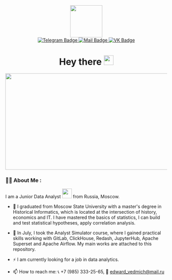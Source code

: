<div id="header" align="center">
     <img src="https://media.giphy.com/media/zhYSVCirREeIZtONCI/giphy.gif" width="100">
</div>

<div id="badges" align="center">
     <a href="https://t.me/edward_vedmich">
          <img src="https://img.shields.io/badge/Telegram-2CA5E0?style=for-the-badge&logo=Telegram&logoColor=white" alt="Telegram Badge">
     </a>
     <a href="https://edward_vedmich@mail.ru">
          <img src="https://img.shields.io/badge/edward_vedmich@mail.ru-blue?style=for-the-badge&logo=Mail.ru&logoColor=orange" alt="Mail Badge">
     </a>
     <a href="https://vk.com/ed.vedmich">
          <img src="https://img.shields.io/badge/ВКонтакте-blue?style=for-the-badge&logo=VK&logoColor=white" alt="VK Badge">
     </a>
</div>

<div id="badges" align="center">
<img src="https://komarev.com/ghpvc/?username=EdVedmich&style=flat-square&color=blue" alt=""/>
<h1>
  Hey there
  <img src="https://media.giphy.com/media/hvRJCLFzcasrR4ia7z/giphy.gif" width="30px"/>
</h1>
</div>

<div align="center">
  <img src="https://media.giphy.com/media/dWesBcTLavkZuG35MI/giphy.gif" width="600" height="300"/>
</div>

### :man_technologist: About Me :
I am a Junior Data Analyst <img src="https://media.giphy.com/media/WUlplcMpOCEmTGBtBW/giphy.gif" width="30"> from Russia, Moscow.

- :telescope: I graduated from Moscow State University with a master's degree in Historical Informatics, which is located at the intersection of history, economics and IT. I have mastered the basics of statistics, I can build and test statistical hypotheses, apply correlation analysis.

- :seedling: In July, I took the Analyst Simulator course, where I gained practical skills working with GitLab, ClickHouse, Redash, JupyterHub, Apache Superset and Apache Airflow. My main works are attached to this repository.

- :zap: I am currently looking for a job in data analytics.

- :mailbox: How to reach me: :telephone_receiver: +7 (985) 333-25-65, :e-mail: edward_vedmich@mail.ru
